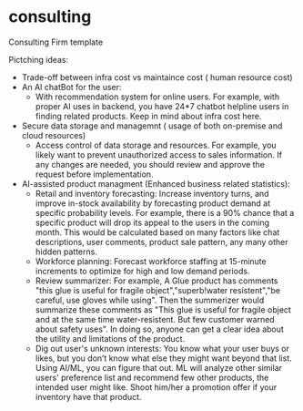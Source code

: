 # consulting
Consulting Firm template

Pictching ideas:
- Trade-off between infra cost vs maintaince cost ( human resource cost)
- An AI chatBot for the user:
    * With recommendation system for online users. For example, with proper AI uses in backend, you have 24*7 chatbot helpline users in finding related products. Keep in mind about infra cost here. 
- Secure data storage and managemnt ( usage of both on-premise and cloud resources)
    * Access control of data storage and resources. For example, you likely want to prevent unauthorized access to sales information. If any changes are needed, you should review and approve the request before implementation.
- AI-assisted product managment (Enhanced business related statistics):
    * Retail and inventory forecasting: Increase inventory turns, and improve in-stock availability by forecasting product demand at specific probability levels. For example, there is a 90% chance that a specific product will drop its appeal to the users in the coming month. This would be calculated based on many factors like chat descriptions, user comments, product sale pattern, any many other hidden patterns.
    * Workforce planning: Forecast workforce staffing at 15-minute increments to optimize for high and low demand periods.
    * Review summarizer: For example, A Glue product has comments "this glue is useful for fragile object","superb!water resistent","be careful, use gloves while using". Then the summerizer would summarize these comments as "This glue is useful for fragile object and at the same time water-resistent. But few customer warned about safety uses". In doing so, anyone can get a clear idea about the utility and limitations of the product.
    * Dig out user's unknown interests: You know what your user buys or likes, but you don’t know what else they might want beyond that list. Using AI/ML, you can figure that out. ML will analyze other similar users' preference list and recommend few other products, the intended user might like. Shoot him/her a promotion offer if your inventory have that product. 
